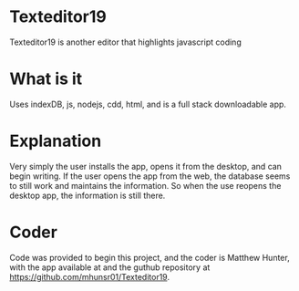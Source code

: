 # Texteditor19
Texteditor19 is another editor that highlights javascript coding

# What is it
Uses indexDB, js, nodejs, cdd, html, and is a full stack downloadable app.

# Explanation
Very simply the user installs the app, opens it from the desktop, and can begin writing. If the user opens the app from the web, the database seems to still work and maintains the information.  So when the use reopens the desktop app, the information is still there.

# Coder
Code was provided to begin this project, and the coder is Matthew Hunter, with the app available at                     and the guthub repository at https://github.com/mhunsr01/Texteditor19.
